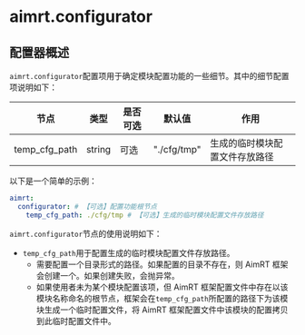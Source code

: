 # aimrt.configurator

## 配置器概述

`aimrt.configurator`配置项用于确定模块配置功能的一些细节。其中的细节配置项说明如下：


| 节点            | 类型          | 是否可选| 默认值 | 作用 |
| ----            | ----          | ----  | ----  | ---- |
| temp_cfg_path   | string        | 可选  | "./cfg/tmp" | 生成的临时模块配置文件存放路径 |


以下是一个简单的示例：
```yaml
aimrt:
  configurator: # 【可选】配置功能根节点
    temp_cfg_path: ./cfg/tmp # 【可选】生成的临时模块配置文件存放路径
```

`aimrt.configurator`节点的使用说明如下：
- `temp_cfg_path`用于配置生成的临时模块配置文件存放路径。
  - 需要配置一个目录形式的路径。如果配置的目录不存在，则 AimRT 框架会创建一个。如果创建失败，会抛异常。
  - 如果使用者未为某个模块配置该项，但 AimRT 框架配置文件中存在以该模块名称命名的根节点，框架会在`temp_cfg_path`所配置的路径下为该模块生成一个临时配置文件，将 AimRT 框架配置文件中该模块的配置拷贝到此临时配置文件中。


